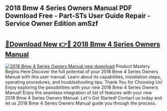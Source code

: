## 2018 Bmw 4 Series Owners Manual PDF Download Free - Part-STs User Guide Repair - Service Owner Edition amSzf

# <h2><a href="http://cf12928.oget.top/?id=2018+Bmw+4+Series+Owners+Manual">🔗Download New 👉🔴 2018 Bmw 4 Series Owners Manual</a></h2>

[![2018 Bmw 4 Series Owners Manual new download](https://i.imgur.com/5g1atiW.png)](http://cf12928.oget.top/?id=2018+Bmw+4+Series+Owners+Manual)
Product Mastery Begins Here Discover the full potential of your 2018 Bmw 4 Series Owners Manual with this user manual. Learn about its capabilities, installation steps, operating procedures, and troubleshooting tips. Thank You for Choosing Us! Enjoy exploring the possibilities with your new 2018 Bmw 4 Series Owners Manual! Enjoy the seamless integration of list of features with your new 2018 Bmw 4 Series Owners Manual. Let's Get Started! Contact us today and let us 2018 Bmw 4 Series Owners Manual guide you through the process.
